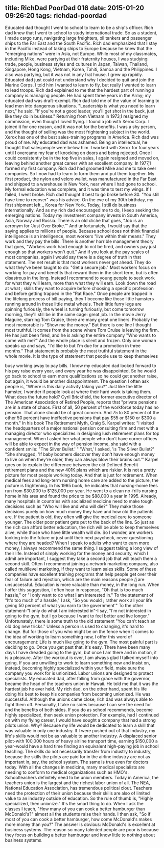 title: RichDad PoorDad 016
date: 2015-01-20 09:26:20
tags: richdad-poordad
---

Educated dad thought I went to school to learn to be a ship's officer. Rich dad knew that I went to school to study international trade. So as a student, I made cargo runs, navigating large freighters, oil tankers and passenger ships to the Far East and the South Pacific. Rich dad emphasized that I stay in the Pacific instead of taking ships to Europe because he knew that the "emerging nations" were in Asia, not Europe. While most of my classmates, including Mike, were partying at their fraternity houses, I was studying trade, people, business styles and cultures in Japan, Taiwan, Thailand, Singapore, Hong Kong, Vietnam, Korea, Tahiti, Samoa and the Philippines. I also was partying, but it was not in any frat house. I grew up rapidly.
Educated dad just could not understand why I decided to quit and join the Marine Corps. I told him I wanted to learn to fly, but really I wanted to learn to lead troops. Rich dad explained to me that the hardest part of running a company is managing people. He had spent three years in the Army; my educated dad was draft-exempt. Rich dad told me of the value of learning to lead men into dangerous situations. "Leadership is what you need to learn next," he said.  "If you're not a good leader, you'll get shot in the back, just like they do in business."
Returning from Vietnam in 1973,1 resigned my commission, even though I loved flying. I found a job with Xerox Corp. I joined it for one reason, and it was not for the benefits. I was a shy person, and the thought of selling was the most frightening subject in the world. Xerox has one of the best sales-training programs in America.
Rich dad was proud of me. My educated dad was ashamed. Being an intellectual, he thought that salespeople were below him.  I worked with Xerox for four years until I overcame my fear of knocking on doors and being rejected.  Once I could consistently be in the top five in sales, I again resigned and moved on, leaving behind another great career with an excellent company.
In 1977,1 formed my first company. Rich dad had groomed Mike and me to take over companies.  So I now had to learn to form them and put them together. My first product, the nylon and velcro wallet, was manufactured in the Far East and shipped to a warehouse in New York, near where I had gone to school.  My formal education was complete, and it was time to test my wings.  If I failed, I went broke. Rich dad
thought it best to go broke before 30.  "You still have time to recover"
was his advice. On the eve of my 30th birthday, my first shipment left    ,,
Korea for New York.
Today, I still do business internationally. And as my rich dad encouraged me to do, I keep seeking the emerging nations. Today my investment company invests in South America, Asia, Norway and Russia. There is an old cliche that goes, "Job is an acronym for 'Just Over Broke.'" And unfortunately, I would say that the saying applies to millions of people. Because school does not think financial intelligence is an intelligence, most workers "live within their means." They work and they pay the bills.
There is another horrible management theory that goes, "Workers work hard enough to not be fired, and owners pay just enough so that workers won't quit." And if you look at the pay scales of most companies, again I would say there is a degree of truth in that statement.
The net result is that most workers never get ahead. They do what they've been taught to do: "Get a secure job." Most workers focus on working for pay and benefits that reward them in the short term, but is often disastrous in the long. Instead I recommend to young people to seek work for what they will learn, more than what they will earn. Look down the road at what ; skills they want to acquire before choosing a specific profession and before getting trapped in the "Rat Race."
Once people are trapped in the lifelong process of bill paying, they 1 become like those little hamsters running around in those little metal wheels. Their little furry legs are spinning furiously, the wheel is turning furiously, but come tomorrow morning, they'll still be in the same cage: great job.
In the movie Jerry Maguire, starring Tom Cruise, there are many great one liners. Probably the most memorable is "Show me the money." But there is one line I thought most truthful. It comes from the scene where Tom Cruise is leaving the firm. He has just been fired, and he is asking the entire company "Who wants to come with me?" And the whole place is silent and frozen. Only one woman speaks up and says, "I'd like to but I'm due for a promotion in three months."
That statement is probably the most truthful statement in the whole movie.  It is the type of statement that people use to keep themselves

busy working away to pay bills. I know my educated dad looked forward to his pay raise every year, and every year he was disappointed. So he would go back to school to earn more qualifications so he could get another raise, but again, it would be another disappointment.
The question I often ask people is, "Where is this daily activity taking you?" Just like the little hamster, I wonder if people look at where their hard work is taking them. What does the future hold?
Cyril Brickfield, the former executive director of The American Association of Retired People, reports that "private pensions are in a state of chaos. First of all, 50 percent of the workforce today has no pension. That alone should be of great concern. And 75 to 80 percent of the other 50 percent have ineffective pensions that pay $55 or $150 or $300 a month."
In his book The Retirement Myth, Craig S. Karpel writes: "I visited the headquarters of a major national pension consulting firm and met with a managing director who specializes in designing lush retirement plans for top management. When I asked her what people who don't have corner offices will be able to expect in the way of pension income, she said with a confident smile:  "The Silver Bullet.'
" 'What,' I asked, 'is The Silver Bullet?'
"She shrugged, 'If baby boomers discover they don't have enough money to live on when they're older, they can always blow their brains out.'" Karpel goes on to explain the difference between the old Defined Benefit retirement plans and the new 401K plans which are riskier. It is not a pretty picture for most people working today. And that is just for retirement. When medical fees and long-term nursing home care are added to the picture, the picture is frightening. In his 1995 book, he indicates that nursing-home fees run from $30,000 to $125,000 per year. He went to a clean no-frills nursing home in his area and found the price to be $88,000 a year in 1995.
Already, many hospitals in countries with socialized medicine need to make tough decisions such as "Who will live and who will die?" They make those decisions purely on how much money they have and how old the patients are. If the patient is old, they often will give the medical care to someone younger. The older poor patient gets put to the back of the line.  So just as the rich can afford better education, the rich will be able to keep themselves alive, while those who have little wealth will die.
So I wonder, are workers looking into the future or just until their next paycheck, never questioning where they are headed?
When I speak to adults who want to earn more money, I always recommend the same thing. I suggest taking a long view of their life. Instead of simply working for the money and security, which I admit are important, I suggest they take a second job that will teach them a second skill.  Often I recommend joining a network marketing company, also called multilevel marketing, if they want to learn sales skills. Some of these companies have excellent training programs that help people get over their fear of failure and rejection, which are the main reasons people /j are unsuccessful. Education is more valuable than money, in the long run.
When I offer this suggestion, I often hear in response, "Oh that is too much hassle," or "I only want to do what I am interested in."
To the statement of "It's too much of a hassle," I ask, "So you would ; rather work all your life giving 50 percent of what you earn to the government'" To the other statement-"I only do what I am interested in"-I say, "I'm not interested in going to the gym, but I go because I want to feel better and live longer."
Unfortunately, there is some truth to the old statement "You can't teach an old dog new tricks." Unless a person is used to changing, it's hard to change.
But for those of you who might be on the fence when it comes to the idea of working to learn something new, I offer this word of encouragement: Life is much like going to the gym. The most painful part is deciding to go.  Once you get past that, it's easy. There have been many days I have dreaded going to the gym, but once I am there and in motion, it is a pleasure. After the workout is over, I am always glad I talked myself into going.
If you are unwilling to work to learn something new and insist on, instead, becoming highly specialized within your field, make sure the company you work for is unionized. Labor unions are designed to protect specialists.
My educated dad, after falling from grace with the governor, became the head of the teachers union in Hawaii. He told me that it was the hardest job he ever held. My rich dad, on the other hand, spent his life doing his best to keep his companies from becoming unionized. He was successful. Although the unions came close, rich dad was always able to fight them off.
 Personally, I take no sides because I can see the need for and the benefits of both sides. If you do as school recommends, become highly specialized, then seek union protection. For example, had I continued on with my flying career, I would have sought a company that had a strong pilots union. Why? Because my life would be dedicated to learn a skill that was valuable in only one industry. If I were pushed out of that industry, my life's skills would not be as valuable to another industry. A displaced senior pilot-with 100,000 hours of heavy airline transport time, earning $150,000 a year-would have a hard time finding an equivalent high-paying job in school teaching. The skills do not necessarily transfer from industry to industry, because the skills the pilots are paid for in the airline industry are not as important in, say, the school system.
The same is true even for doctors today. With all the changes in medicine, many medical specialists are needing to conform to medical organizations such as HMO's. Schoolteachers definitely need to be union members. Today in America, the teachers union is the largest and the richest labor union of all. The NEA, National Education Association, has tremendous political clout. Teachers need the protection of their union because their skills are also of limited value to an industry outside of education. So the rule of thumb is, "Highly specialized, then unionize." It's the smart thing to do.
When I ask the classes I teach, "How many of you can cook a better hamburger than McDonald's?" almost all the students raise their hands. I then ask, "So if most of you can cook a better hamburger, how come McDonald's makes more money than you?"
The answer is obvious: McDonald's is excellent at business systems. The reason so many talented people are poor is because they focus on building a better hamburger and know little to nothing about business systems.
